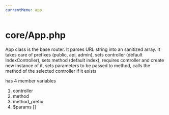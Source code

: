 ```yaml
---
currentMenu: app
---
```


# core/App.php

App class is the base router. It parses URL string into an sanitized array.
It takes care of prefixes (public, api, admin),
sets controller (default IndexController),
sets method (default index),
requires controller and create new instance of it,
sets parameters to be passed to method,
calls the method of the selected controller if it exists

has 4 member variables
1. controller
2. method
3. method_prefix
4. $params []
